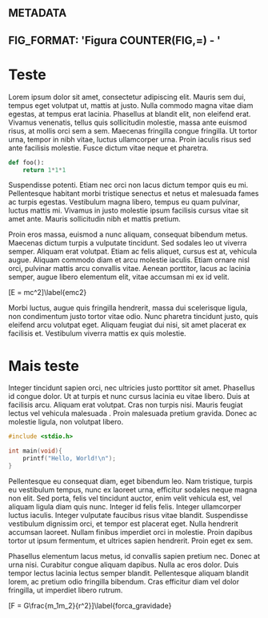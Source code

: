 METADATA
---
FIG_FORMAT: 'Figura COUNTER(FIG,=) - '
---


# Teste

Lorem ipsum dolor sit amet, consectetur adipiscing elit. Mauris sem dui, tempus eget volutpat ut, mattis at justo. Nulla commodo magna vitae diam egestas, at tempus erat lacinia. Phasellus at blandit elit, non eleifend erat. Vivamus venenatis, tellus quis sollicitudin molestie, massa ante euismod risus, at mollis orci sem a sem. Maecenas fringilla congue fringilla. Ut tortor urna, tempor in nibh vitae, luctus ullamcorper urna. <a label="w-fergie"> Proin iaculis risus sed ante facilisis molestie. Fusce dictum vitae neque et pharetra.

```python
def foo():
    return 1*1*1
```

Suspendisse potenti. Etiam nec orci non lacus dictum tempor quis eu mi. Pellentesque habitant morbi tristique senectus et netus et malesuada fames ac turpis egestas. Vestibulum magna libero, tempus eu quam pulvinar, luctus mattis mi. Vivamus in justo molestie ipsum facilisis cursus vitae sit amet ante. Mauris sollicitudin nibh et mattis pretium.

<fig src="https://cdn.britannica.com/82/149182-050-574AF9C2/Black-Eyed-Peas-Fergie-Taboo-ap.jpg" caption="Os caras" label="w-fergie">

Proin eros massa, euismod a nunc aliquam, <a label="forca_gravidade"> consequat bibendum metus. Maecenas dictum turpis a vulputate tincidunt. Sed sodales leo ut viverra semper. Aliquam erat volutpat. Etiam ac felis aliquet, cursus est at, vehicula augue. Aliquam commodo diam et arcu molestie iaculis. Etiam ornare nisl orci, pulvinar mattis arcu convallis vitae. Aenean porttitor, lacus ac lacinia semper, augue libero elementum elit, vitae accumsan mi ex id velit. 

\[E = mc^2\]\label{emc2}

Morbi luctus, augue quis fringilla hendrerit, massa dui scelerisque ligula, non condimentum justo tortor vitae odio. Nunc pharetra tincidunt justo, quis eleifend arcu volutpat eget. Aliquam feugiat dui nisi, sit amet placerat ex facilisis et. Vestibulum viverra mattis ex quis molestie.

# Mais teste

Integer tincidunt sapien orci, nec ultricies justo porttitor sit amet. Phasellus id congue dolor. Ut at turpis et nunc cursus lacinia eu vitae libero. Duis at facilisis arcu. Aliquam erat volutpat. Cras non turpis nisi. Mauris feugiat lectus vel vehicula malesuada <a label="wo-fergie">. Proin malesuada pretium gravida. Donec ac molestie ligula, non volutpat libero.

```c++
#include <stdio.h>

int main(void){
    printf("Hello, World!\n");
}
```

Pellentesque eu consequat diam, eget bibendum leo. Nam tristique, turpis eu vestibulum tempus, nunc ex laoreet urna, efficitur sodales neque magna non elit. Sed porta, felis vel tincidunt auctor, enim velit vehicula est, vel aliquam ligula diam quis nunc. Integer id felis felis. Integer ullamcorper luctus iaculis. Integer vulputate faucibus risus vitae blandit. Suspendisse vestibulum dignissim orci, et tempor est placerat eget. Nulla hendrerit accumsan laoreet. Nullam finibus imperdiet orci in molestie. Proin dapibus tortor ut ipsum fermentum, et ultrices sapien hendrerit. Proin eget ex sem.

<fig src="https://www.tenhomaisdiscosqueamigos.com/wp-content/uploads/2018/11/black-eyed-peas-masters-sun-vol-1.jpeg" caption="Cade a fergie" label="wo-fergie">

Phasellus elementum lacus metus, id convallis sapien pretium nec. Donec at urna nisi. Curabitur congue aliquam dapibus. Nulla ac eros dolor. Duis tempor lectus lacinia lectus semper blandit. Pellentesque aliquam blandit lorem, ac pretium odio fringilla bibendum. Cras efficitur diam vel dolor fringilla, ut imperdiet libero rutrum. <a label="emc2">

\[F = G\frac{m_1m_2}{r^2}\]\label{forca_gravidade}